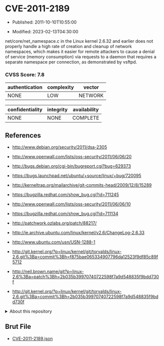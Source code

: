 # CVE-2011-2189

- Published: 2011-10-10T10:55:00

- Modified: 2023-02-13T04:30:00

net/core/net_namespace.c in the Linux kernel 2.6.32 and earlier does not properly handle a high rate of creation and cleanup of network namespaces, which makes it easier for remote attackers to cause a denial of service (memory consumption) via requests to a daemon that requires a separate namespace per connection, as demonstrated by vsftpd.

### CVSS Score: **7.8**

| authentication | complexity | vector |
| --- | --- | --- |
| NONE | LOW | NETWORK |

| confidentiality | integrity | availability |
| --- | --- | --- |
| NONE | NONE | COMPLETE |

## References

* http://www.debian.org/security/2011/dsa-2305

* http://www.openwall.com/lists/oss-security/2011/06/06/20

* http://bugs.debian.org/cgi-bin/bugreport.cgi?bug=629373

* https://bugs.launchpad.net/ubuntu/+source/linux/+bug/720095

* http://kerneltrap.org/mailarchive/git-commits-head/2009/12/8/15289

* https://bugzilla.redhat.com/show_bug.cgi?id=711245

* http://www.openwall.com/lists/oss-security/2011/06/06/10

* https://bugzilla.redhat.com/show_bug.cgi?id=711134

* http://patchwork.ozlabs.org/patch/88217/

* http://ie.archive.ubuntu.com/linux/kernel/v2.6/ChangeLog-2.6.33

* http://www.ubuntu.com/usn/USN-1288-1

* http://git.kernel.org/?p=linux/kernel/git/torvalds/linux-2.6.git%3Ba=commit%3Bh=f875bae065334907796da12523f9df85c89f5712

* http://neil.brown.name/git?p=linux-2.6%3Ba=patch%3Bh=2b035b39970740722598f7a9d548835f9bdd730f

* http://git.kernel.org/?p=linux/kernel/git/torvalds/linux-2.6.git%3Ba=commit%3Bh=2b035b39970740722598f7a9d548835f9bdd730f

<details>
<summary>About this repository</summary> 

  This repository is part of the project [Live Hack CVE](https://github.com/Live-Hack-CVE). Main website can be found [www.live-hack.org](https://www.live-hack.org) 
  
  Made by [Sn0wAlice](https://github.com/Sn0wAlice) for the people that care about security and need to have a feed of the latest CVEs. Hope you enjoy it, don't forget to star the repo and follow me on [Twitter](https://twitter.com/Sn0wAlice) and [Github](https://github.com/Sn0wAlice). And that is my [personnal website](https://www.alice-snow.me/)

  - [Home Page](https://github.com/Live-Hack-CVE)
  - [Framework](https://github.com/Live-Hack-CVE/cve-framework)
  - [CVE database](https://github.com/Live-Hack-CVE/full_database)
  - [Changelog](https://github.com/Live-Hack-CVE/Changelog)
</details>

## Brut File

* [CVE-2011-2189.json](https://raw.githubusercontent.com/Live-Hack-CVE/full_database/main/cves/2011/CVE-2011-2189.json)

